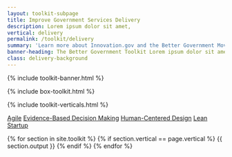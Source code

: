 ```yaml
---
layout: toolkit-subpage
title: Improve Government Services Delivery
description: Lorem ipsum dolor sit amet,
vertical: delivery
permalink: /toolkit/delivery
summary: 'Learn more about Innovation.gov and the Better Government Movement'
banner-heading: The Better Government Toolkit Lorem ipsum dolor sit amet, consectetur adipiscing. 
class: delivery-background
---
```


{% include toolkit-banner.html %}

{% include box-toolkit.html %}

{% include toolkit-verticals.html %}


<div class="delivery-background">
<div class="usa-grid">
<a class="usa-button" href="#agile">Agile</a>
<a class="usa-button" href="#decision-making">Evidence-Based Decision Making</a>
<a class="usa-button" href="#human-centered">Human-Centered Design</a>
<a class="usa-button" href="#lean">Lean Startup</a>
</div>
</div>

{% for section in site.toolkit %}
{% if section.vertical == page.vertical %}
{{ section.output }}
{% endif %}
{% endfor %}